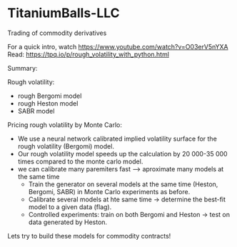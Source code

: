 # TitaniumBalls-LLC
Trading of commodity derivatives

For a quick intro, watch https://www.youtube.com/watch?v=O03erV5nYXA
Read: https://tpq.io/p/rough_volatility_with_python.html


Summary:

Rough volatility:

- rough Bergomi model
- rough Heston model
- SABR model

Pricing rough volatility by Monte Carlo:
- We use a neural network calibrated implied volatility surface for the rough volatility (Bergomi) model.
- Our rough volatility model speeds up the calculation by 20 000-35 000 times compared to the monte carlo model.
- we can calibrate many paremiters fast --> aproximate many models at the same time
  * Train the generator on several models at the same time (Heston, Bergomi, SABR) in Monte Carlo experiments as before.
  * Calibrate several models at hte same time -> determine the best-fit model to a given data (flag).
  * Controlled experiments: train on both Bergomi and Heston -> test on data generated by Heston.

Lets try to build these models for commodity contracts!
